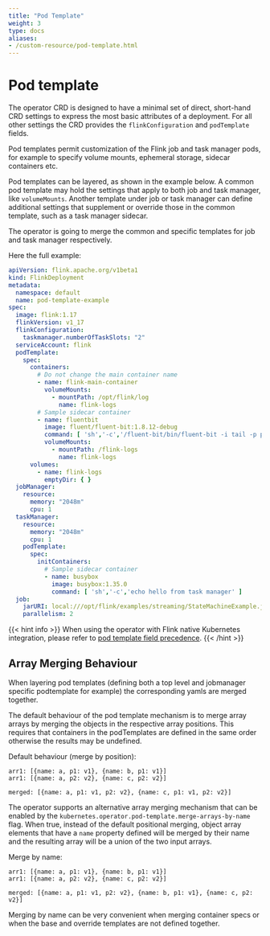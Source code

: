 ```yaml
---
title: "Pod Template"
weight: 3
type: docs
aliases:
- /custom-resource/pod-template.html
---
```

<!--
Licensed to the Apache Software Foundation (ASF) under one
or more contributor license agreements.  See the NOTICE file
distributed with this work for additional information
regarding copyright ownership.  The ASF licenses this file
to you under the Apache License, Version 2.0 (the
"License"); you may not use this file except in compliance
with the License.  You may obtain a copy of the License at

  http://www.apache.org/licenses/LICENSE-2.0

Unless required by applicable law or agreed to in writing,
software distributed under the License is distributed on an
"AS IS" BASIS, WITHOUT WARRANTIES OR CONDITIONS OF ANY
KIND, either express or implied.  See the License for the
specific language governing permissions and limitations
under the License.
-->

# Pod template

The operator CRD is designed to have a minimal set of direct, short-hand CRD settings to express the most
basic attributes of a deployment. For all other settings the CRD provides the `flinkConfiguration` and
`podTemplate` fields.

Pod templates permit customization of the Flink job and task manager pods, for example to specify
volume mounts, ephemeral storage, sidecar containers etc.

Pod templates can be layered, as shown in the example below.
A common pod template may hold the settings that apply to both job and task manager,
like `volumeMounts`. Another template under job or task manager can define additional settings that supplement or override those
in the common template, such as a task manager sidecar.

The operator is going to merge the common and specific templates for job and task manager respectively.

Here the full example:

```yaml
apiVersion: flink.apache.org/v1beta1
kind: FlinkDeployment
metadata:
  namespace: default
  name: pod-template-example
spec:
  image: flink:1.17
  flinkVersion: v1_17
  flinkConfiguration:
    taskmanager.numberOfTaskSlots: "2"
  serviceAccount: flink
  podTemplate:
    spec:
      containers:
        # Do not change the main container name
        - name: flink-main-container
          volumeMounts:
            - mountPath: /opt/flink/log
              name: flink-logs
        # Sample sidecar container
        - name: fluentbit
          image: fluent/fluent-bit:1.8.12-debug
          command: [ 'sh','-c','/fluent-bit/bin/fluent-bit -i tail -p path=/flink-logs/*.log -p multiline.parser=java -o stdout' ]
          volumeMounts:
            - mountPath: /flink-logs
              name: flink-logs
      volumes:
        - name: flink-logs
          emptyDir: { }
  jobManager:
    resource:
      memory: "2048m"
      cpu: 1
  taskManager:
    resource:
      memory: "2048m"
      cpu: 1
    podTemplate:
      spec:
        initContainers:
          # Sample sidecar container
          - name: busybox
            image: busybox:1.35.0
            command: [ 'sh','-c','echo hello from task manager' ]
  job:
    jarURI: local:///opt/flink/examples/streaming/StateMachineExample.jar
    parallelism: 2
```

{{< hint info >}}
When using the operator with Flink native Kubernetes integration, please refer to [pod template field precedence](
https://nightlies.apache.org/flink/flink-docs-master/docs/deployment/resource-providers/native_kubernetes/#fields-overwritten-by-flink).
{{< /hint >}}

## Array Merging Behaviour

When layering pod templates (defining both a top level and jobmanager specific podtemplate for example) the corresponding yamls are merged together.

The default behaviour of the pod template mechanism is to merge array arrays by merging the objects in the respective array positions.
This requires that containers in the podTemplates are defined in the same order otherwise the results may be undefined.

Default behaviour (merge by position):

```
arr1: [{name: a, p1: v1}, {name: b, p1: v1}]
arr1: [{name: a, p2: v2}, {name: c, p2: v2}]

merged: [{name: a, p1: v1, p2: v2}, {name: c, p1: v1, p2: v2}]
```

The operator supports an alternative array merging mechanism that can be enabled by the `kubernetes.operator.pod-template.merge-arrays-by-name` flag.
When true, instead of the default positional merging, object array elements that have a `name` property defined will be merged by their name and the resulting array will be a union of the two input arrays.

Merge by name:

```
arr1: [{name: a, p1: v1}, {name: b, p1: v1}]
arr1: [{name: a, p2: v2}, {name: c, p2: v2}]

merged: [{name: a, p1: v1, p2: v2}, {name: b, p1: v1}, {name: c, p2: v2}]
```

Merging by name can be very convenient when merging container specs or when the base and override templates are not defined together.
